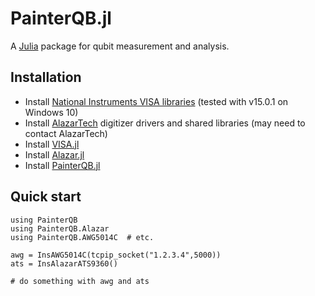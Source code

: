 PainterQB.jl
============

A [Julia](http://julialang.org) package for qubit measurement and analysis.

Installation
------------

+ Install [National Instruments VISA libraries](https://www.ni.com/visa/)
 (tested with v15.0.1 on Windows 10)
+ Install [AlazarTech](http://www.alazartech.com) digitizer drivers and shared libraries
 (may need to contact AlazarTech)
+ Install [VISA.jl](http://www.github.com/ajkeller34/VISA.jl)
+ Install [Alazar.jl](http://www.github.com/ajkeller34/Alazar.jl)
+ Install [PainterQB.jl](http://www.github.com/ajkeller34/PainterQB.jl)

Quick start
-----------

```
using PainterQB
using PainterQB.Alazar
using PainterQB.AWG5014C  # etc.

awg = InsAWG5014C(tcpip_socket("1.2.3.4",5000))
ats = InsAlazarATS9360()

# do something with awg and ats
```
